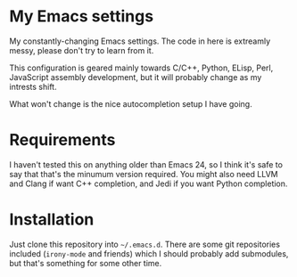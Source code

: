 # My Emacs settings #
My constantly-changing Emacs settings. The code in here is extreamly messy, please don't try to learn from it.

This configuration is geared mainly towards C/C++, Python, ELisp, Perl, JavaScript assembly development, but it will probably change as my intrests shift.

What won't change is the nice autocompletion setup I have going.

# Requirements #
I haven't tested this on anything older than Emacs 24, so I think it's safe to say that that's the minumum version required. You might also need LLVM and Clang if want C++ completion, and Jedi if you want Python completion.

# Installation #
Just clone this repository into `~/.emacs.d`. There are some git repositories included (`irony-mode` and friends) which I should probably add submodules, but that's something for some other time.